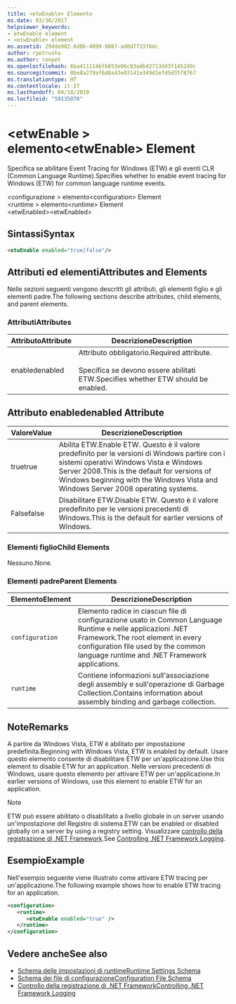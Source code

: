 ```yaml
---
title: <etwEnable> Elemento
ms.date: 03/30/2017
helpviewer_keywords:
- etwEnable element
- <etwEnable> element
ms.assetid: 29dde982-6d8b-4099-8867-ad0d7733f6dc
author: rpetrusha
ms.author: ronpet
ms.openlocfilehash: 6ba411114bfb853e06c83adb42713d43f1452d9c
ms.sourcegitcommit: 0be8a279af6d8a43e03141e349d3efd5d35f8767
ms.translationtype: HT
ms.contentlocale: it-IT
ms.lasthandoff: 04/18/2019
ms.locfileid: "59135070"
---
```

# <a name="etwenable-element"></a><span data-ttu-id="b726b-102">\<etwEnable > elemento</span><span class="sxs-lookup"><span data-stu-id="b726b-102">\<etwEnable> Element</span></span>
<span data-ttu-id="b726b-103">Specifica se abilitare Event Tracing for Windows (ETW) e gli eventi CLR (Common Language Runtime).</span><span class="sxs-lookup"><span data-stu-id="b726b-103">Specifies whether to enable event tracing for Windows (ETW) for common language runtime events.</span></span>  
  
 <span data-ttu-id="b726b-104">\<configurazione > elemento</span><span class="sxs-lookup"><span data-stu-id="b726b-104">\<configuration> Element</span></span>  
<span data-ttu-id="b726b-105">\<runtime > elemento</span><span class="sxs-lookup"><span data-stu-id="b726b-105">\<runtime> Element</span></span>  
<span data-ttu-id="b726b-106">\<etwEnabled></span><span class="sxs-lookup"><span data-stu-id="b726b-106">\<etwEnabled></span></span>  
  
## <a name="syntax"></a><span data-ttu-id="b726b-107">Sintassi</span><span class="sxs-lookup"><span data-stu-id="b726b-107">Syntax</span></span>  
  
```xml  
<etwEnable enabled="true|false"/>  
```  
  
## <a name="attributes-and-elements"></a><span data-ttu-id="b726b-108">Attributi ed elementi</span><span class="sxs-lookup"><span data-stu-id="b726b-108">Attributes and Elements</span></span>  
 <span data-ttu-id="b726b-109">Nelle sezioni seguenti vengono descritti gli attributi, gli elementi figlio e gli elementi padre.</span><span class="sxs-lookup"><span data-stu-id="b726b-109">The following sections describe attributes, child elements, and parent elements.</span></span>  
  
### <a name="attributes"></a><span data-ttu-id="b726b-110">Attributi</span><span class="sxs-lookup"><span data-stu-id="b726b-110">Attributes</span></span>  
  
|<span data-ttu-id="b726b-111">Attributo</span><span class="sxs-lookup"><span data-stu-id="b726b-111">Attribute</span></span>|<span data-ttu-id="b726b-112">Descrizione</span><span class="sxs-lookup"><span data-stu-id="b726b-112">Description</span></span>|  
|---------------|-----------------|  
|<span data-ttu-id="b726b-113">enabled</span><span class="sxs-lookup"><span data-stu-id="b726b-113">enabled</span></span>|<span data-ttu-id="b726b-114">Attributo obbligatorio.</span><span class="sxs-lookup"><span data-stu-id="b726b-114">Required attribute.</span></span><br /><br /> <span data-ttu-id="b726b-115">Specifica se devono essere abilitati ETW.</span><span class="sxs-lookup"><span data-stu-id="b726b-115">Specifies whether ETW should be enabled.</span></span>|  
  
## <a name="enabled-attribute"></a><span data-ttu-id="b726b-116">Attributo enabled</span><span class="sxs-lookup"><span data-stu-id="b726b-116">enabled Attribute</span></span>  
  
|<span data-ttu-id="b726b-117">Valore</span><span class="sxs-lookup"><span data-stu-id="b726b-117">Value</span></span>|<span data-ttu-id="b726b-118">Descrizione</span><span class="sxs-lookup"><span data-stu-id="b726b-118">Description</span></span>|  
|-----------|-----------------|  
|<span data-ttu-id="b726b-119">true</span><span class="sxs-lookup"><span data-stu-id="b726b-119">true</span></span>|<span data-ttu-id="b726b-120">Abilita ETW.</span><span class="sxs-lookup"><span data-stu-id="b726b-120">Enable ETW.</span></span> <span data-ttu-id="b726b-121">Questo è il valore predefinito per le versioni di Windows partire con i sistemi operativi Windows Vista e Windows Server 2008.</span><span class="sxs-lookup"><span data-stu-id="b726b-121">This is the default for versions of Windows beginning with the Windows Vista and Windows Server 2008 operating systems.</span></span>|  
|<span data-ttu-id="b726b-122">False</span><span class="sxs-lookup"><span data-stu-id="b726b-122">false</span></span>|<span data-ttu-id="b726b-123">Disabilitare ETW.</span><span class="sxs-lookup"><span data-stu-id="b726b-123">Disable ETW.</span></span> <span data-ttu-id="b726b-124">Questo è il valore predefinito per le versioni precedenti di Windows.</span><span class="sxs-lookup"><span data-stu-id="b726b-124">This is the default for earlier versions of Windows.</span></span>|  
  
### <a name="child-elements"></a><span data-ttu-id="b726b-125">Elementi figlio</span><span class="sxs-lookup"><span data-stu-id="b726b-125">Child Elements</span></span>  
 <span data-ttu-id="b726b-126">Nessuno.</span><span class="sxs-lookup"><span data-stu-id="b726b-126">None.</span></span>  
  
### <a name="parent-elements"></a><span data-ttu-id="b726b-127">Elementi padre</span><span class="sxs-lookup"><span data-stu-id="b726b-127">Parent Elements</span></span>  
  
|<span data-ttu-id="b726b-128">Elemento</span><span class="sxs-lookup"><span data-stu-id="b726b-128">Element</span></span>|<span data-ttu-id="b726b-129">Descrizione</span><span class="sxs-lookup"><span data-stu-id="b726b-129">Description</span></span>|  
|-------------|-----------------|  
|`configuration`|<span data-ttu-id="b726b-130">Elemento radice in ciascun file di configurazione usato in Common Language Runtime e nelle applicazioni .NET Framework.</span><span class="sxs-lookup"><span data-stu-id="b726b-130">The root element in every configuration file used by the common language runtime and .NET Framework applications.</span></span>|  
|`runtime`|<span data-ttu-id="b726b-131">Contiene informazioni sull'associazione degli assembly e sull'operazione di Garbage Collection.</span><span class="sxs-lookup"><span data-stu-id="b726b-131">Contains information about assembly binding and garbage collection.</span></span>|  
  
## <a name="remarks"></a><span data-ttu-id="b726b-132">Note</span><span class="sxs-lookup"><span data-stu-id="b726b-132">Remarks</span></span>  
 <span data-ttu-id="b726b-133">A partire da Windows Vista, ETW è abilitato per impostazione predefinita.</span><span class="sxs-lookup"><span data-stu-id="b726b-133">Beginning with Windows Vista, ETW is enabled by default.</span></span> <span data-ttu-id="b726b-134">Usare questo elemento consente di disabilitare ETW per un'applicazione.</span><span class="sxs-lookup"><span data-stu-id="b726b-134">Use this element to disable ETW for an application.</span></span> <span data-ttu-id="b726b-135">Nelle versioni precedenti di Windows, usare questo elemento per attivare ETW per un'applicazione.</span><span class="sxs-lookup"><span data-stu-id="b726b-135">In earlier versions of Windows, use this element to enable ETW for an application.</span></span>  
  
> [!NOTE]
>  <span data-ttu-id="b726b-136">ETW può essere abilitato o disabilitato a livello globale in un server usando un'impostazione del Registro di sistema.</span><span class="sxs-lookup"><span data-stu-id="b726b-136">ETW can be enabled or disabled globally on a server by using a registry setting.</span></span> <span data-ttu-id="b726b-137">Visualizzare [controllo della registrazione di .NET Framework](../../../../../docs/framework/performance/controlling-logging.md).</span><span class="sxs-lookup"><span data-stu-id="b726b-137">See [Controlling .NET Framework Logging](../../../../../docs/framework/performance/controlling-logging.md).</span></span>  
  
## <a name="example"></a><span data-ttu-id="b726b-138">Esempio</span><span class="sxs-lookup"><span data-stu-id="b726b-138">Example</span></span>  
 <span data-ttu-id="b726b-139">Nell'esempio seguente viene illustrato come attivare ETW tracing per un'applicazione.</span><span class="sxs-lookup"><span data-stu-id="b726b-139">The following example shows how to enable ETW tracing for an application.</span></span>  
  
```xml  
<configuration>  
   <runtime>  
      <etwEnable enabled="true" />  
   </runtime>  
</configuration>  
```  
  
## <a name="see-also"></a><span data-ttu-id="b726b-140">Vedere anche</span><span class="sxs-lookup"><span data-stu-id="b726b-140">See also</span></span>

- [<span data-ttu-id="b726b-141">Schema delle impostazioni di runtime</span><span class="sxs-lookup"><span data-stu-id="b726b-141">Runtime Settings Schema</span></span>](../../../../../docs/framework/configure-apps/file-schema/runtime/index.md)
- [<span data-ttu-id="b726b-142">Schema dei file di configurazione</span><span class="sxs-lookup"><span data-stu-id="b726b-142">Configuration File Schema</span></span>](../../../../../docs/framework/configure-apps/file-schema/index.md)
- [<span data-ttu-id="b726b-143">Controllo della registrazione di .NET Framework</span><span class="sxs-lookup"><span data-stu-id="b726b-143">Controlling .NET Framework Logging</span></span>](../../../../../docs/framework/performance/controlling-logging.md)
